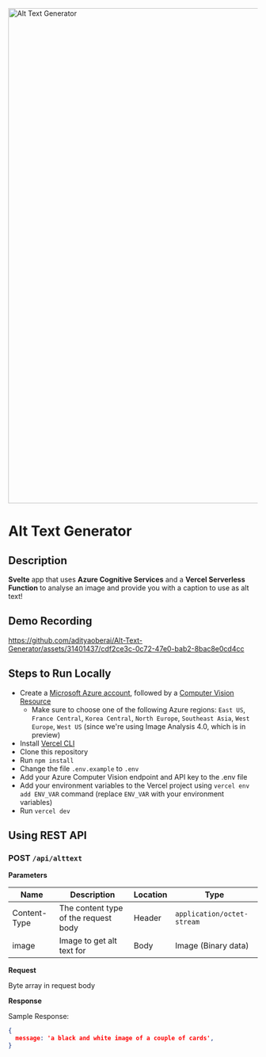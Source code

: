 <a href="https://alttext.in" target="_blank">
    <img src="https://user-images.githubusercontent.com/31401437/235480543-f89912d6-19bf-4761-9f22-86c2ea523b46.png" alt="Alt Text Generator" width="1000">
</a>

# Alt Text Generator

## Description

**Svelte** app that uses **Azure Cognitive Services** and a **Vercel Serverless Function** to analyse an image and provide you with a caption to use as alt text!

## Demo Recording

https://github.com/adityaoberai/Alt-Text-Generator/assets/31401437/cdf2ce3c-0c72-47e0-bab2-8bac8e0cd4cc

## Steps to Run Locally

- Create a [Microsoft Azure account](https://azure.microsoft.com/free/cognitive-services/), followed by a [Computer Vision Resource](https://portal.azure.com/#create/Microsoft.CognitiveServicesComputerVision)
    - Make sure to choose one of the following Azure regions: `East US`, `France Central`, `Korea Central`, `North Europe`, `Southeast Asia`, `West Europe`, `West US` (since we're using Image Analysis 4.0, which is in preview)
- Install [Vercel CLI](https://vercel.com/docs/cli)
- Clone this repository
- Run `npm install`
- Change the file `.env.example` to `.env`
- Add your Azure Computer Vision endpoint and API key to the .env file
- Add your environment variables to the Vercel project using `vercel env add ENV_VAR` command (replace `ENV_VAR` with your environment variables)
- Run `vercel dev`

## Using REST API

### POST `/api/alttext`


**Parameters**

| Name              | Description                          | Location | Type                       |
| ----------------- | ------------------------------------ | -------- | -------------------------- |
| Content-Type      | The content type of the request body | Header   | `application/octet-stream` |
| image             | Image to get alt text for            | Body     | Image (Binary data)        |

**Request**

Byte array in request body

**Response**

Sample Response:

```json
{
  message: 'a black and white image of a couple of cards',
}
```